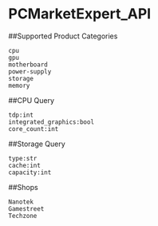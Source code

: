 # PCMarketExpert_API

##Supported Product Categories
```
cpu
gpu
motherboard
power-supply
storage
memory
```

##CPU Query
```
tdp:int
integrated_graphics:bool
core_count:int
```

##Storage Query
```
type:str
cache:int
capacity:int
```

##Shops
```
Nanotek
Gamestreet
Techzone
```
